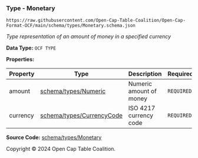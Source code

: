 ### Type - Monetary

`https://raw.githubusercontent.com/Open-Cap-Table-Coalition/Open-Cap-Format-OCF/main/schema/types/Monetary.schema.json`

_Type representation of an amount of money in a specified currency_

**Data Type:** `OCF TYPE`

**Properties:**

| Property | Type                                           | Description             | Required   |
| -------- | ---------------------------------------------- | ----------------------- | ---------- |
| amount   | [schema/types/Numeric](./Numeric.md)           | Numeric amount of money | `REQUIRED` |
| currency | [schema/types/CurrencyCode](./CurrencyCode.md) | ISO 4217 currency code  | `REQUIRED` |

**Source Code:** [schema/types/Monetary](../../../../schema/types/Monetary.schema.json)

Copyright © 2024 Open Cap Table Coalition.
